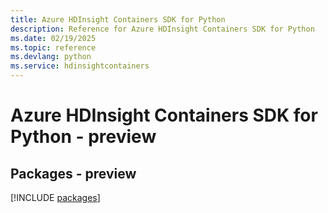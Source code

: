```yaml
---
title: Azure HDInsight Containers SDK for Python
description: Reference for Azure HDInsight Containers SDK for Python
ms.date: 02/19/2025
ms.topic: reference
ms.devlang: python
ms.service: hdinsightcontainers
---
```

# Azure HDInsight Containers SDK for Python - preview
## Packages - preview
[!INCLUDE [packages](hdinsight-containers-index.md)]